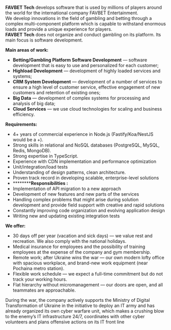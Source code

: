 **FAVBET Tech** develops software that is used by millions of players around
the world for the international company FAVBET Entertainment.  
We develop innovations in the field of gambling and betting through a complex
multi-component platform which is capable to withstand enormous loads and
provide a unique experience for players.  
**FAVBET Tech** does not organize and conduct gambling on its platform. Its
main focus is software development.

**Main areas of work:**

  * **Betting/Gambling Platform Software Development** — software development that is easy to use and personalized for each customer;
  * **Highload Development** — development of highly loaded services and systems;
  * **CRM System Development** — development of a number of services to ensure a high level of customer service, effective engagement of new customers and retention of existing ones;
  * **Big Data** — development of complex systems for processing and analysis of big data;
  * **Cloud Services** — we use cloud technologies for scaling and business efficiency.

**Requirements:**

  * 4+ years of commercial experience in Node.js (Fastify/Koa/NestJS would be a +).
  * Strong skills in relational and NoSQL databases (PostgreSQL, MySQL, Redis, MongoDB).
  * Strong expertise in TypeScript.
  * Experience with CDN implementation and performance optimization
  * Unit/integration/load tests
  * Understanding of design patterns, clean architecture.
  * Proven track record in developing scalable, enterprise-level solutions
  * **********Responsibilities :**
  * Implementation of API migration to a new approach
  * Development of new features and new parts of the services
  * Handling complex problems that might arise during solution development and provide field support with creative and rapid solutions 
  * Constantly improving code organization and evolving application design
  * Writing new and updating existing integration tests

**We offer:**

  * 30 days off per year (vacation and sick days) — we value rest and recreation. We also comply with the national holidays.
  * Medical insurance for employees and the possibility of training employees at the expense of the company and gym membership.
  * Remote work; after Ukraine wins the war — our own modern lofty office with spacious workplace, and brand-new work equipment (near Pochaina metro station).
  * Flexible work schedule — we expect a full-time commitment but do not track your working hours.
  * Flat hierarchy without micromanagement — our doors are open, and all teammates are approachable.

During the war, the company actively supports the Ministry of Digital
Transformation of Ukraine in the initiative to deploy an IT army and has
already organized its own cyber warfare unit, which makes a crushing blow to
the enemy’s IT infrastructure 24/7, coordinates with other cyber volunteers
and plans offensive actions on its IT front line